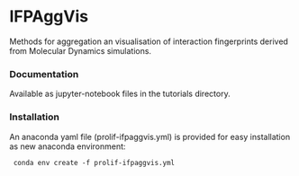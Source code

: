 # IFPAggVis
Methods for aggregation an visualisation of interaction fingerprints derived from Molecular Dynamics simulations. 


### Documentation
Available as jupyter-notebook files in the tutorials directory.

### Installation
An anaconda yaml file (prolif-ifpaggvis.yml) is provided for easy installation as new anaconda environment:

<code> conda env create -f prolif-ifpaggvis.yml <code>

